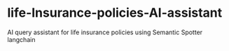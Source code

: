 # life-Insurance-policies-AI-assistant
AI query assistant for life insurance policies using Semantic Spotter langchain
